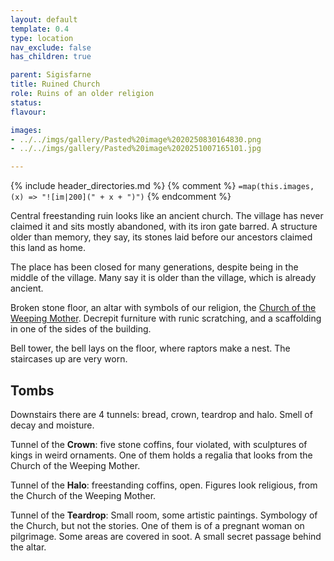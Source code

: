 ```yaml
---
layout: default
template: 0.4
type: location
nav_exclude: false
has_children: true

parent: Sigisfarne
title: Ruined Church
role: Ruins of an older religion
status: 
flavour: 

images:
- ../../imgs/gallery/Pasted%20image%2020250830164830.png
- ../../imgs/gallery/Pasted%20image%2020251007165101.jpg

---
```


{% include header_directories.md %}
{% comment %}
`=map(this.images, (x) => "![im|200](" + x + ")")`
{% endcomment %}


Central freestanding ruin looks like an ancient church.
The village has never claimed it and sits mostly abandoned, with its iron gate barred.
A structure older than memory, they say, its stones laid before our ancestors claimed this land as home.

The place has been closed for many generations, despite being in the middle of the village.
Many say it is older than the village, which is already ancient.

Broken stone floor, an altar with symbols of our religion, the [Church of the Weeping Mother](../weepingMother/index.md).
Decrepit furniture with runic scratching, and a scaffolding in one of the sides of the building.

Bell tower, the bell lays on the floor, where raptors make a nest. The staircases up are very worn.

## Tombs

Downstairs there are 4 tunnels: bread, crown, teardrop and halo.
Smell of decay and moisture.

Tunnel of the **Crown**: five stone coffins, four violated, with sculptures of kings in weird ornaments.
One of them holds a regalia that looks from the Church of the Weeping Mother.  

Tunnel of the **Halo**: freestanding coffins, open.
Figures look religious, from the Church of the Weeping Mother.

Tunnel of the **Teardrop**: Small room, some artistic paintings.
Symbology of the Church, but not the stories.
One of them is of a pregnant woman on pilgrimage.
Some areas are covered in soot.
A small secret passage behind the altar.

